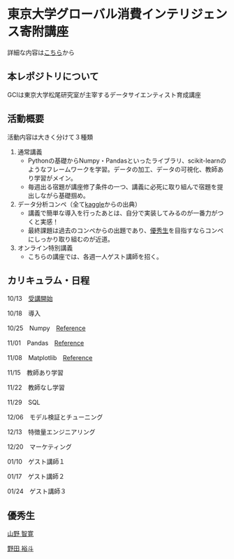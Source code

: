 # 東京大学グローバル消費インテリジェンス寄附講座
詳細な内容は[こちら](https://gci.t.u-tokyo.ac.jp/gci-2022-winter/)から
## 本レポジトリについて
GCIは東京大学松尾研究室が主宰するデータサイエンティスト育成講座
## 活動概要
活動内容は大きく分けて３種類
1. 通常講義
    - Pythonの基礎からNumpy・Pandasといったライブラリ、scikit-learnのようなフレームワークを学習。データの加工、データの可視化、教師あり学習がメイン。
    - 毎週出る宿題が講座修了条件の一つ、講義に必死に取り組んで宿題を提出しながら基礎掴め。
2. データ分析コンペ（全て[kaggle](https://github.com/alicelindel3/kaggle)からの出典）
    - 講義で簡単な導入を行ったあとは、自分で実装してみるのが一番力がつくと実感！
    - 最終課題は過去のコンペからの出題であり、[優秀生](https://gci.t.u-tokyo.ac.jp/deans_list/)を目指すならコンペにしっかり取り組むのが近道。
3. オンライン特別講義
    - こちらの講座では、各週一人ゲスト講師を招く。
## カリキュラム・日程

10/13　[受講開始](https://alicelindel3.dreamlog.jp/archives/17259900.html)

10/18　導入

10/25　Numpy　[Reference](https://numpy.org/doc/stable/reference/index.html)

11/01　Pandas　[Reference](https://pandas.pydata.org/docs/reference/index.html)

11/08　Matplotlib　[Reference](https://matplotlib.org/stable/api/index.html)

11/15　教師あり学習

11/22　教師なし学習

11/29　SQL

12/06　モデル検証とチューニング

12/13　特徴量エンジニアリング

12/20　マーケティング

01/10　ゲスト講師１

01/17　ゲスト講師２

01/24　ゲスト講師３

## 優秀生
[山野 智寛](https://github.com/apppleNova802/GCI2020_Summer)

[野田 裕斗](https://github.com/Hirochon/GCI2020-Summer)
